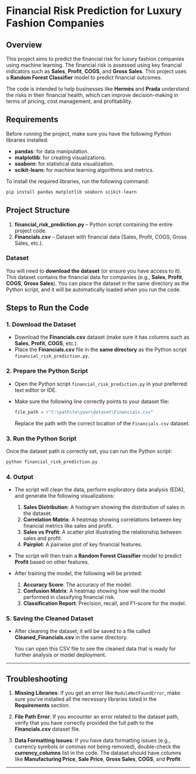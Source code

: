 
# Financial Risk Prediction for Luxury Fashion Companies

## Overview
This project aims to predict the financial risk for luxury fashion companies using machine learning. The financial risk is assessed using key financial indicators such as **Sales**, **Profit**, **COGS**, and **Gross Sales**. This project uses a **Random Forest Classifier** model to predict financial outcomes.

The code is intended to help businesses like **Hermès** and **Prada** understand the risks in their financial health, which can improve decision-making in terms of pricing, cost management, and profitability.

## Requirements

Before running the project, make sure you have the following Python libraries installed:

- **pandas**: for data manipulation.
- **matplotlib**: for creating visualizations.
- **seaborn**: for statistical data visualization.
- **scikit-learn**: for machine learning algorithms and metrics.

To install the required libraries, run the following command:

```bash
pip install pandas matplotlib seaborn scikit-learn
```

## Project Structure

1. **financial_risk_prediction.py** – Python script containing the entire project code.
2. **Financials.csv** – Dataset with financial data (Sales, Profit, COGS, Gross Sales, etc.).

### Dataset

You will need to **download the dataset** (or ensure you have access to it). This dataset contains the financial data for companies (e.g., **Sales**, **Profit**, **COGS**, **Gross Sales**). You can place the dataset in the same directory as the Python script, and it will be automatically loaded when you run the code.

## Steps to Run the Code

### 1. Download the Dataset

- Download the **Financials.csv** dataset (make sure it has columns such as **Sales**, **Profit**, **COGS**, etc.).
- Place the **Financials.csv** file in the **same directory** as the Python script `financial_risk_prediction.py`.

### 2. Prepare the Python Script

- Open the Python script `financial_risk_prediction.py` in your preferred text editor or IDE.
- Make sure the following line correctly points to your dataset file:
  
    ```python
    file_path = r"C:\path\to\your\dataset\Financials.csv"
    ```

    Replace the path with the correct location of the `Financials.csv` dataset.

### 3. Run the Python Script

Once the dataset path is correctly set, you can run the Python script:

```bash
python financial_risk_prediction.py
```

### 4. Output

- The script will clean the data, perform exploratory data analysis (EDA), and generate the following visualizations:
  1. **Sales Distribution**: A histogram showing the distribution of sales in the dataset.
  2. **Correlation Matrix**: A heatmap showing correlations between key financial metrics like sales and profit.
  3. **Sales vs Profit**: A scatter plot illustrating the relationship between sales and profit.
  4. **Pairplot**: A pairwise plot of key financial features.
  
- The script will then train a **Random Forest Classifier** model to predict **Profit** based on other features.
- After training the model, the following will be printed:
  1. **Accuracy Score**: The accuracy of the model.
  2. **Confusion Matrix**: A heatmap showing how well the model performed in classifying financial risk.
  3. **Classification Report**: Precision, recall, and F1-score for the model.

### 5. Saving the Cleaned Dataset

- After cleaning the dataset, it will be saved to a file called **Cleaned_Financials.csv** in the same directory.
  
  You can open this CSV file to see the cleaned data that is ready for further analysis or model deployment.

---

## Troubleshooting

1. **Missing Libraries**: If you get an error like `ModuleNotFoundError`, make sure you've installed all the necessary libraries listed in the **Requirements** section.
   
2. **File Path Error**: If you encounter an error related to the dataset path, verify that you have correctly provided the full path to the **Financials.csv** dataset file.

3. **Data Formatting Issues**: If you have data formatting issues (e.g., currency symbols or commas not being removed), double-check the **currency_columns** list in the code. The dataset should have columns like **Manufacturing Price**, **Sale Price**, **Gross Sales**, **COGS**, and **Profit**.

---



